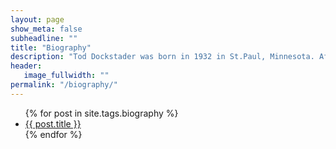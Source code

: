 ```yaml
---
layout: page
show_meta: false
subheadline: ""
title: "Biography"
description: "Tod Dockstader was born in 1932 in St.Paul, Minnesota. After majoring in psychology and art at the University of Minnesota, he went on to study painting and film, earning money by drawing cartoons for local newspapers and magazines. In 1955, Dockstader moved to Hollywood to work as an apprentice film editor, cutting picture and sound for animated cartoons including "Mr.Magoo" and "Gerald McBoing Boing." He then moved on to writing and storyboarding cartoons."
header:
   image_fullwidth: ""
permalink: "/biography/"
---
```

<ul>
    {% for post in site.tags.biography %}
    <li><a href="{{ site.url }}{{ post.url }}">{{ post.title }}</a></li>
    {% endfor %}
</ul>